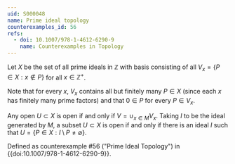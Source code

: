 ```yaml
---
uid: S000048
name: Prime ideal topology
counterexamples_id: 56
refs:
  - doi: 10.1007/978-1-4612-6290-9 
    name: Counterexamples in Topology
---
```

Let $X$ be the set of all prime ideals in $\mathbb{Z}$ with basis consisting of all $V_x = \{P \in X : x \notin P\}$ for all $x \in \mathbb{Z}^+$.

Note that for every $x$, $V_x$ contains all but finitely many $P \in X$ (since each $x$ has finitely many prime factors) and that $0 \in P$ for every $P \in V_x$.

Any open $U \subset X$ is open if and only if $V = \cup_{x \in M} V_x$. Taking $I$ to be the ideal generated by $M$, a subset $U \subset X$ is open if and only if there is an ideal $I$ such that $U = \{P \in X : I \setminus P \neq \emptyset\}$.

Defined as counterexample #56 ("Prime Ideal Topology")
in {{doi:10.1007/978-1-4612-6290-9}}.
